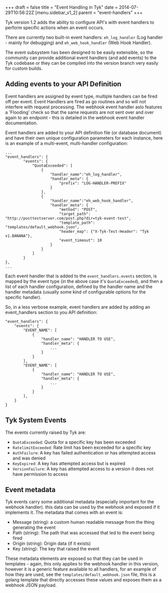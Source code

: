 +++
draft = false
title = "Event Handling in Tyk"
date = 2014-07-29T10:56:22Z
[menu.sidebar_v1_2]
    parent = "event-handlers"
+++

Tyk version 1.2 adds the ability to configure API's with event handlers to perform specific actions when an event occurs.

There are currently two built-in event handlers: `eh_log_handler` (Log handler - mainly for debugging) and `eh_web_hook_handler` (Web Hook Handler).

The event subsystem has been designed to be easily extensible, so the community can provide additional event handlers (and add events) to the Tyk codebase or they
can be compiled into the version branch very easily for custom builds.

## Adding events to your API Definition

Event handlers are assigned by event type, multiple handlers can be fired off per event. Event Handlers are fired as go routines and so will not interfere with 
request processing. The webhook event handler aslo features a 'Flooding' check so that the same requests are not sent over and over again to an endpoint - this is
detailed in the webhook event handler documentation.

Event handlers are added to your API definition file (or database document) and have their own unique configuration parameters for each instance,
here is an example of a multi-event, multi-handler configuration:

    ...
    "event_handlers": {
			"events": {
				"QuotaExceeded": [
					{
						"handler_name":"eh_log_handler",
						"handler_meta": {
							"prefix": "LOG-HANDLER-PREFIX"
						}
					},
					{
						"handler_name":"eh_web_hook_handler",
						"handler_meta": {
							"method": "POST",
							"target_path": "http://posttestserver.com/post.php?dir=tyk-event-test",
							"template_path": "templates/default_webhook.json",
							"header_map": {"X-Tyk-Test-Header": "Tyk v1.BANANA"},
							"event_timeout": 10
						}
					}
				]
			}
    },
    ...

Each event handler that is added to the `event_handlers.events` section, is mapped by the event type (in the above case it's `QuotaExceeded`), and then a list of
each handler configuration, defined by the handler name and the handler metadata (usually some kind of configurable options for the specific handler).

So, in a less verbose example, event handlers are added by adding an event_handlers section to you API definition:

    "event_handlers": {
        "events": {
            "EVENT_NAME": [
                {
                    "handler_name": "HANDLER TO USE",
                    "handler_meta": {
                        ...
                    }
                }
            ],
            "EVENT_NAME": [
                {
                    "handler_name": "HANDLER TO USE",
                    "handler_meta": {
                        ...
                    }
                }
            ],
        }
    }

## Tyk System Events

The events currently raised by Tyk are:

- `QuotaExceeded`: Quota for a specific key has been exceeded
- `RatelimitExceeded`: Rate limit has been exceeded for a specific key
- `AuthFailure`: A key has failed authentication or has attempted access and was denied
- `KeyExpired`: A key has attempted access but is expired
- `VersionFailure`: A key has attempted access to a version it does not have permission to access

## Event metadata

Tyk events carry some additional metadata (especially important for the webhook handler). this data can be used by the webhook and exposed if 
it implements it. The metadata that comes with an event is:

- Message (string): a custom human readable message from the thing generating the event
- Path (string): The path that was accessed that led to the event being fired
- Origin (string): Origin data (if it exists)
- Key (string): The key that raised the event

These metadata elements are exposed so that they can be used in templates - again, this only applies to the webhook handler in this version, however it
is a generic feature available to all handlers, for an example of how they are used, see the `templates/default_webhook.json` file, this is a golang template
that directly accesses these values and exposes them as a webhook JSON payload.

